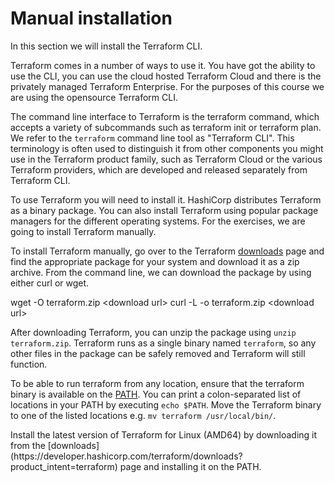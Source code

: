 # Manual installation

In this section we will install the Terraform CLI.

<instruqt-video id="BFZVfwFD9cs"></instruqt-video>

Terraform comes in a number of ways to use it. You have got the ability to use the CLI, you can use the cloud hosted Terraform Cloud and there is the privately managed Terraform Enterprise.
For the purposes of this course we are using the opensource Terraform CLI.

The command line interface to Terraform is the terraform command, which accepts a variety of subcommands such as terraform init or terraform plan.
We refer to the `terraform` command line tool as "Terraform CLI". This terminology is often used to distinguish it from other components you might use in the Terraform product family, such as Terraform Cloud or the various Terraform providers, which are developed and released separately from Terraform CLI.

To use Terraform you will need to install it. HashiCorp distributes Terraform as a binary package. You can also install Terraform using popular package managers for the different operating systems.
For the exercises, we are going to install Terraform manually.

To install Terraform manually, go over to the Terraform <a href="https://developer.hashicorp.com/terraform/downloads?product_intent=terraform" target="_blank">downloads</a> page and find the appropriate package for your system and download it as a zip archive.
From the command line, we can download the package by using either curl or wget.

<instruqt-code-group copy="true" run="true">
  <instruqt-code title="wget" language="shell">
    wget -O terraform.zip &lt;download url&gt;
  </instruqt-code>
  <instruqt-code title="curl" language="shell">
    curl -L -o terraform.zip &lt;download url&gt;
  </instruqt-code>
</CodeGroup>

After downloading Terraform, you can unzip the package using `unzip terraform.zip`. 
Terraform runs as a single binary named `terraform`, so any other files in the package can be safely removed and Terraform will still function.

To be able to run terraform from any location, ensure that the terraform binary is available on the <a href="https://en.wikipedia.org/wiki/PATH_(variable)" target="_blank">PATH</a>. 
You can print a colon-separated list of locations in your PATH by executing `echo $PATH`.
Move the Terraform binary to one of the listed locations e.g. `mv terraform /usr/local/bin/`.

<instruqt-task id="manual_installation">
  Install the latest version of Terraform for Linux (AMD64) by downloading it from the [downloads](https://developer.hashicorp.com/terraform/downloads?product_intent=terraform) page and installing it on the PATH.
</instruqt-task>